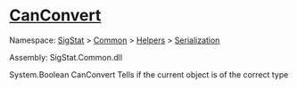 # [CanConvert](./RectangleFConverter-100664058.md)

Namespace: [SigStat]() > [Common](./../../../README.md) > [Helpers](./../../README.md) > [Serialization](./../README.md)

Assembly: SigStat.Common.dll

System.Boolean   CanConvert    Tells if the current object is of the correct type
